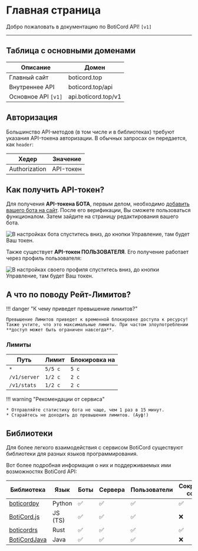 # Главная страница
Добро пожаловать в документацию по BotiCord API! `[v1]`
____

## Таблица с основными доменами

|      Описание      |       Домен      |
| ------------------ | -----------------|
|     Главный сайт   |   boticord.top   |
|   Внутреннее API   | boticord.top/api |
| Основное API `[v1]` | api.boticord.top/v1 |

## Авторизация
Большинство API-методов (в том числе и в библиотеках) требуют указания API-токена авторизации.
В обычных запросах он передается, как `header`:

|      Хедер      |       Значение      |
| ------------------ | -----------------|
|   Authorization   |   API-токен   |

## Как получить API-токен?
Для получения **API-токена БОТА**, первым делом, необходимо [добавить вашего бота на сайт](https://boticord.top/add). После его верификации, Вы сможете пользоваться функционалом. Затем зайдите на страницу редактирования вашего бота.

![В настройках бота спуститесь вниз, до кнопки `Управление`, там будет Ваш токен.](https://media.discordapp.net/attachments/928734933814497343/944137133566873610/assets2F-MTA7c_niON-8K1DJnTo2F-MTABScExbNNnpikgHHy2F-MTAC6usAOw1DVq4gq1z2Fimage.png)

Также существует **API-токен ПОЛЬЗОВАТЕЛЯ**. Его получение работает через профиль пользователя:

![В настройках своего профиля спуститесь вниз, до кнопки `Управление`, там будет Ваш токен.](https://media.discordapp.net/attachments/725033484804030484/966989159719927839/spaces2F-MTA7c_niON-8K1DJnTo2Fuploads2FQhEpYxcouKRZiQHpgWyh2Fimage.png)

## А что по поводу Рейт-Лимитов?

!!! danger "К чему приведет превышение лимитов?"

    Превышение Лимитов приведет к временной блокировке доступа к ресурсу! Также учтите, что это максимальные лимиты. При частом злоупотреблении **доступ может быть ограничен навсегда**.

### Лимиты

| Путь         | Лимит   | Блокировка на |
|--------------|---------|---------------|
| `*`          | `5/5 с` | `5 с`         |
| `/v1/server` | `1/2 с` | `2 с`         |
| `/v1/stats`  | `1/2 с` | `2 с`         |

!!! warning "Рекомендации от сервиса"

    * Отправляйте статистику бота не чаще, чем 1 раз в 15 минут.
    * Старайтесь не доходить до превышения лимитов. (Ауф!)

## Библиотеки
Для более легкого взаимодействия с сервисом BotiCord существуют библиотеки для разных языков программирования.

Вот более подробная информация о них и поддерживаемых ими возможностях BotiCord API:

| Библиотека                               | Язык    | Боты | Сервера | Пользователи | Сокращение ссылок | Веб-Хуки | 
|------------------------------------------|---------|------|---------|--------------|-------------------|----------|
| [boticordpy](/libraries/boticordpy/)     | Python  | ✅    | ✅       | ✅            | ✅                 | ✅        |
| [BotiCord.js](/libraries/boticordjs/)    | JS (TS) | ✅    | ✅       | ✅            | ❌                 | ❌        |
| [boticordrs](/libraries/boticordrs/)     | Rust    | ✅    | ✅       | ✅            | ✅                 | ❌        | 
| [BotiCordJava](/libraries/boticordjava/) | Java    | ✅    | ✅       | ✅            | ❌                 | ❌        | 
